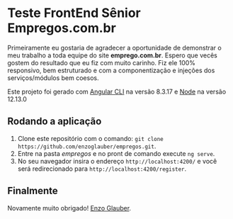 # Teste FrontEnd Sênior Empregos.com.br
Primeiramente eu gostaria de agradecer a oportunidade de demonstrar o meu trabalho a toda equipe do site **emprego.com.br**.
Espero que vecês gostem do resultado que eu fiz com muito carinho.
Fiz ele 100% responsivo, bem estruturado e com a componentização e injeções dos serviços/módulos bem coesos. 

Este projeto foi gerado com [Angular CLI](https://github.com/angular/angular-cli) na versão 8.3.17 e [Node](https://nodejs.org/en/) na versão 12.13.0

## Rodando a aplicação

1. Clone este repositório com o comando: `git clone https://github.com/enzoglauber/empregos.git`. 
2. Entre na pasta *empregos* e no pront de comando execute `ng serve`. 
3. No seu navegador insira o endereço `http://localhost:4200/` e você será redirecionado para `http://localhost:4200/register`.

## Finalmente
Novamente muito obrigado!
[Enzo Glauber](https://www.linkedin.com/in/enzo-glauber/).
